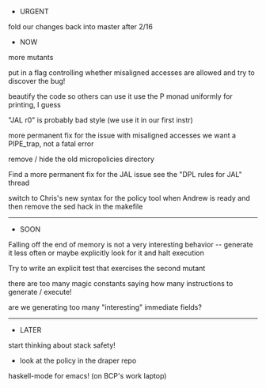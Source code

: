 * URGENT

fold our changes back into master after 2/16

* NOW

more mutants

put in a flag controlling whether misaligned accesses are allowed
  and try to discover the bug!

beautify the code so others can use it
  use the P monad uniformly for printing, I guess

"JAL r0" is probably bad style (we use it in our first instr)

more permanent fix for the issue with misaligned accesses
  we want a PIPE_trap, not a fatal error

remove / hide the old micropolicies directory

Find a more permanent fix for the JAL issue
  see the "DPL rules for JAL" thread

switch to Chris's new syntax for the policy tool when Andrew is ready
  and then
  remove the sed hack in the makefile

________________________________________________________
* SOON

Falling off the end of memory is not a very interesting behavior --
generate it less often or maybe explicitly look for it and halt
execution

Try to write an explicit test that exercises the second mutant

there are too many magic constants saying how many instructions to
generate / execute!

are we generating too many "interesting" immediate fields?

________________________________________________________
* LATER

start thinking about stack safety!
  - look at the policy in the draper repo

haskell-mode for emacs!  (on BCP's work laptop)


